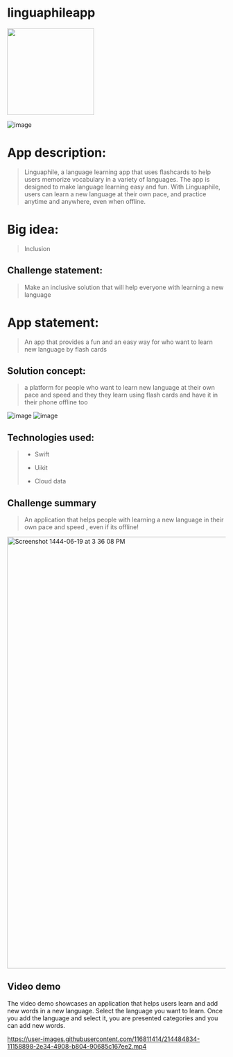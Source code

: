 # linguaphileapp
<img src="https://user-images.githubusercontent.com/116811414/213468187-a429da8d-9f7e-43d4-8ec4-500fd25d0183.png" width="200" height="200" />


![image](https://user-images.githubusercontent.com/116811414/213464227-a778b8de-e888-4034-aac9-148066c55b26.png)

# App description:

>Linguaphile, a language learning app that uses flashcards to help users memorize vocabulary in a variety of languages. The app is designed to make language learning easy and fun.
With Linguaphile, users can learn a new language at their own pace, and practice anytime and anywhere, even when offline.

# Big idea:

>Inclusion

## Challenge statement:

>Make an inclusive solution that will help everyone with learning a new language

# App statement:

>An app that provides a fun and an easy way for who want to learn new language by flash cards 


## Solution concept:

>a platform for people who want to learn new language at their own pace and speed and they they learn using flash cards and have it in their phone offline too

![image](https://user-images.githubusercontent.com/116811414/213464586-c7311aa9-8787-4b3e-b9e8-42498e7e84ef.png)
![image](https://user-images.githubusercontent.com/116811414/213467361-004b8fdd-14ad-46e5-981c-d4e0d58ccbf9.png)



## Technologies used:
>
>- Swift
>* Uikit
>+ Cloud data

## Challenge summary
> An application that helps people with learning a new language in their own pace and speed , even if its offline!
<img width="996" alt="Screenshot 1444-06-19 at 3 36 08 PM" src="https://user-images.githubusercontent.com/116811414/212725611-54742704-9656-446a-9c03-f807013e5dbb.png">


## Video demo
The video demo showcases an application that helps users learn and add new words in a new language. 
Select the language you want to learn. Once you add the language and select it, you are presented categories and you can add new words.

https://user-images.githubusercontent.com/116811414/214484834-11158898-2e34-4908-b804-90685c167ee2.mp4

